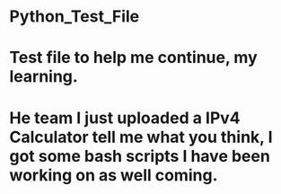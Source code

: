 # Python_Test_File
# Test file to help me continue, my learning.
# He team I just uploaded a IPv4 Calculator tell me what you think, I got some bash scripts I have been working on as well coming.
